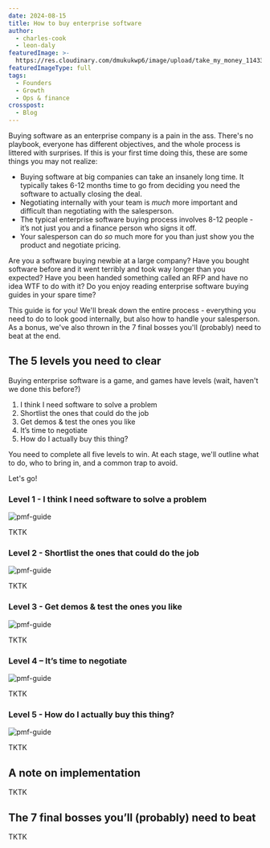 ```yaml
---
date: 2024-08-15
title: How to buy enterprise software
author:
  - charles-cook
  - leon-daly
featuredImage: >-
  https://res.cloudinary.com/dmukukwp6/image/upload/take_my_money_11433edb48.png
featuredImageType: full
tags:
  - Founders
  - Growth
  - Ops & finance
crosspost:
  - Blog
---
```


Buying software as an enterprise company is a pain in the ass. There's no playbook, everyone has different objectives, and the whole process is littered with surprises. If this is your first time doing this, these are some things you may not realize:

- Buying software at big companies can take an insanely long time. It typically takes 6-12 months time to go from deciding you need the software to actually closing the deal.
- Negotiating internally with your team is _much_ more important and difficult than negotiating with the salesperson. 
- The typical enterprise software buying process involves 8-12 people - it’s not just you and a finance person who signs it off.
- Your salesperson can do _so_ much more for you than just show you the product and negotiate pricing.

Are you a software buying newbie at a large company? Have you bought software before and it went terribly and took way longer than you expected? Have you been handed something called an RFP and have no idea WTF to do with it? Do you enjoy reading enterprise software buying guides in your spare time?

This guide is for you! We'll break down the entire process - everything you need to do to look good internally, but also how to handle your salesperson. As a bonus, we've also thrown in the 7 final bosses you'll (probably) need to beat at the end. 

## The 5 levels you need to clear

Buying enterprise software is a game, and games have levels (wait, haven't we done this before?)

1. I think I need software to solve a problem
2. Shortlist the ones that could do the job
3. Get demos & test the ones you like
4. It’s time to negotiate
5. How do I actually buy this thing?

You need to complete all five levels to win. At each stage, we'll outline what to do, who to bring in, and a common trap to avoid. 

Let's go!

### Level 1 - I think I need software to solve a problem

![pmf-guide](https://res.cloudinary.com/dmukukwp6/image/upload/v1710055416/posthog.com/contents/images/blog/pmf-game-guide/pmf-level-1.png)

TKTK

### Level 2 - Shortlist the ones that could do the job

![pmf-guide](https://res.cloudinary.com/dmukukwp6/image/upload/v1710055416/posthog.com/contents/images/blog/pmf-game-guide/pmf-level-2.png)

TKTK

<NewsletterForm />

### Level 3 - Get demos & test the ones you like

![pmf-guide](https://res.cloudinary.com/dmukukwp6/image/upload/v1710055416/posthog.com/contents/images/blog/pmf-game-guide/pmf-level-3.png)

TKTK

### Level 4 – It’s time to negotiate

![pmf-guide](https://res.cloudinary.com/dmukukwp6/image/upload/v1710055416/posthog.com/contents/images/blog/pmf-game-guide/pmf-level-4.png)

TKTK

### Level 5 - How do I actually buy this thing?

![pmf-guide](https://res.cloudinary.com/dmukukwp6/image/upload/v1710055416/posthog.com/contents/images/blog/pmf-game-guide/pmf-level-5.png)

TKTK

## A note on implementation

TKTK

## The 7 final bosses you’ll (probably) need to beat

TKTK

<NewsletterForm />
